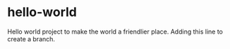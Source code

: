 # hello-world
Hello world project to make the world a friendlier place. 
Adding this line to create a branch. 
